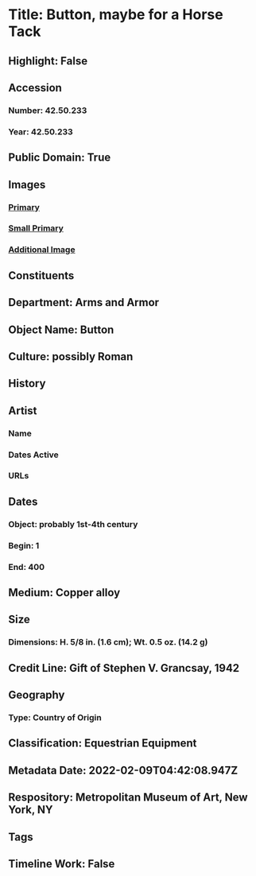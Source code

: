 # Title: Button, maybe for a Horse Tack
## Highlight: False
## Accession
### Number: 42.50.233
### Year: 42.50.233
## Public Domain: True
## Images
### [Primary](https://images.metmuseum.org/CRDImages/aa/original/LC-42_50_233-001.jpg)
### [Small Primary](https://images.metmuseum.org/CRDImages/aa/web-large/LC-42_50_233-001.jpg)
### [Additional Image](https://images.metmuseum.org/CRDImages/aa/original/LC-42_50_233-002.jpg)
## Constituents
## Department: Arms and Armor
## Object Name: Button
## Culture: possibly Roman
## History
## Artist
### Name
### Dates Active
### URLs
## Dates
### Object: probably 1st-4th century
### Begin: 1
### End: 400
## Medium: Copper alloy
## Size
### Dimensions: H. 5/8 in. (1.6 cm); Wt. 0.5 oz. (14.2 g)
## Credit Line: Gift of Stephen V. Grancsay, 1942
## Geography
### Type: Country of Origin
## Classification: Equestrian Equipment
## Metadata Date: 2022-02-09T04:42:08.947Z
## Respository: Metropolitan Museum of Art, New York, NY
## Tags
## Timeline Work: False